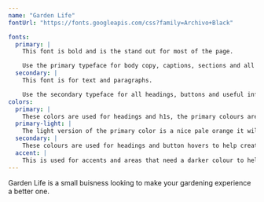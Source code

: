 ```yaml
---
name: "Garden Life"
fontUrl: "https://fonts.googleapis.com/css?family=Archivo+Black"

fonts:
  primary: |
    This font is bold and is the stand out for most of the page.

    Use the primary typeface for body copy, captions, sections and all default text
  secondary: |
    This font is for text and paragraphs.

    Use the secondary typeface for all headings, buttons and useful information
colors:
  primary: |
    These colors are used for headings and h1s, the primary colours are also used for most of the website.
  primary-light: |
    The light version of the primary color is a nice pale orange it will be used as the rules inside the nav.
  secondary: |
    These colours are used for headings and button hovers to help create contrast in the website.
  accent: |
    This is used for accents and areas that need a darker colour to help make other colours standout.
---
```


Garden Life is a small buisness looking to make your gardening experience a better one.
